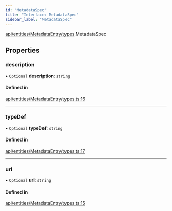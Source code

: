```yaml
---
id: "MetadataSpec"
title: "Interface: MetadataSpec"
sidebar_label: "MetadataSpec"
---
```


[api/entities/MetadataEntry/types](../../../../../../modules/API/Entities/MetadataEntry/Types/Types.md).MetadataSpec

## Properties

### description

• `Optional` **description**: `string`

#### Defined in

[api/entities/MetadataEntry/types.ts:16](https://github.com/PolymeshAssociation/polymesh-sdk/blob/2d3ac2aea/src/api/entities/MetadataEntry/types.ts#L16)

___

### typeDef

• `Optional` **typeDef**: `string`

#### Defined in

[api/entities/MetadataEntry/types.ts:17](https://github.com/PolymeshAssociation/polymesh-sdk/blob/2d3ac2aea/src/api/entities/MetadataEntry/types.ts#L17)

___

### url

• `Optional` **url**: `string`

#### Defined in

[api/entities/MetadataEntry/types.ts:15](https://github.com/PolymeshAssociation/polymesh-sdk/blob/2d3ac2aea/src/api/entities/MetadataEntry/types.ts#L15)
